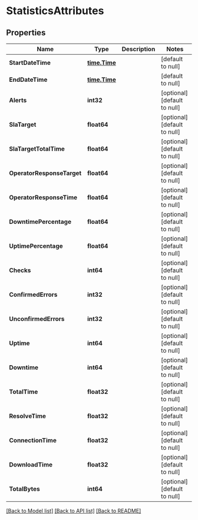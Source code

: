 # StatisticsAttributes

## Properties
Name | Type | Description | Notes
------------ | ------------- | ------------- | -------------
**StartDateTime** | [**time.Time**](time.Time.md) |  | [default to null]
**EndDateTime** | [**time.Time**](time.Time.md) |  | [default to null]
**Alerts** | **int32** |  | [optional] [default to null]
**SlaTarget** | **float64** |  | [optional] [default to null]
**SlaTargetTotalTime** | **float64** |  | [optional] [default to null]
**OperatorResponseTarget** | **float64** |  | [optional] [default to null]
**OperatorResponseTime** | **float64** |  | [optional] [default to null]
**DowntimePercentage** | **float64** |  | [optional] [default to null]
**UptimePercentage** | **float64** |  | [optional] [default to null]
**Checks** | **int64** |  | [optional] [default to null]
**ConfirmedErrors** | **int32** |  | [optional] [default to null]
**UnconfirmedErrors** | **int32** |  | [optional] [default to null]
**Uptime** | **int64** |  | [optional] [default to null]
**Downtime** | **int64** |  | [optional] [default to null]
**TotalTime** | **float32** |  | [optional] [default to null]
**ResolveTime** | **float32** |  | [optional] [default to null]
**ConnectionTime** | **float32** |  | [optional] [default to null]
**DownloadTime** | **float32** |  | [optional] [default to null]
**TotalBytes** | **int64** |  | [optional] [default to null]

[[Back to Model list]](../README.md#documentation-for-models) [[Back to API list]](../README.md#documentation-for-api-endpoints) [[Back to README]](../README.md)



